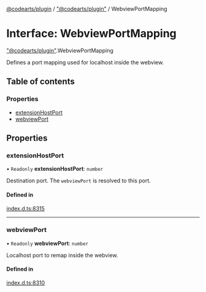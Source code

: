 [@codearts/plugin](../README.md) / ["@codearts/plugin"](../modules/_codearts_plugin_.md) / WebviewPortMapping

# Interface: WebviewPortMapping

["@codearts/plugin"](../modules/_codearts_plugin_.md).WebviewPortMapping

Defines a port mapping used for localhost inside the webview.

## Table of contents

### Properties

- [extensionHostPort](codearts_plugin_.WebviewPortMapping.md#extensionhostport)
- [webviewPort](codearts_plugin_.WebviewPortMapping.md#webviewport)

## Properties

### extensionHostPort

• `Readonly` **extensionHostPort**: `number`

Destination port. The `webviewPort` is resolved to this port.

#### Defined in

[index.d.ts:8315](https://github.com/shuyaqian/cloudide-plugin-api/blob/3fbdd11/index.d.ts#L8315)

___

### webviewPort

• `Readonly` **webviewPort**: `number`

Localhost port to remap inside the webview.

#### Defined in

[index.d.ts:8310](https://github.com/shuyaqian/cloudide-plugin-api/blob/3fbdd11/index.d.ts#L8310)
